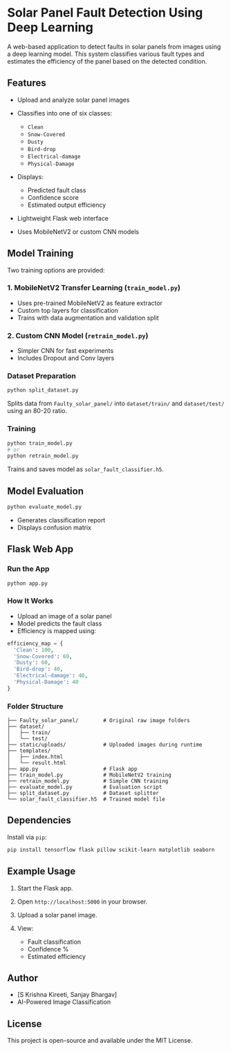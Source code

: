 # Solar Panel Fault Detection Using Deep Learning

A web-based application to detect faults in solar panels from images using a deep learning model. This system classifies various fault types and estimates the efficiency of the panel based on the detected condition.

## Features

* Upload and analyze solar panel images
* Classifies into one of six classes:

  * `Clean`
  * `Snow-Covered`
  * `Dusty`
  * `Bird-drop`
  * `Electrical-damage`
  * `Physical-Damage`
* Displays:

  * Predicted fault class
  * Confidence score
  * Estimated output efficiency
* Lightweight Flask web interface
* Uses MobileNetV2 or custom CNN models

## Model Training

Two training options are provided:

### 1. MobileNetV2 Transfer Learning (`train_model.py`)

* Uses pre-trained MobileNetV2 as feature extractor
* Custom top layers for classification
* Trains with data augmentation and validation split

### 2. Custom CNN Model (`retrain_model.py`)

* Simpler CNN for fast experiments
* Includes Dropout and Conv layers

### Dataset Preparation

```bash
python split_dataset.py
```

Splits data from `Faulty_solar_panel/` into `dataset/train/` and `dataset/test/` using an 80-20 ratio.

### Training

```bash
python train_model.py
# or
python retrain_model.py
```

Trains and saves model as `solar_fault_classifier.h5`.

## Model Evaluation

```bash
python evaluate_model.py
```

* Generates classification report
* Displays confusion matrix

## Flask Web App

### Run the App

```bash
python app.py
```

### How It Works

* Upload an image of a solar panel
* Model predicts the fault class
* Efficiency is mapped using:

```python
efficiency_map = {
  'Clean': 100,
  'Snow-Covered': 69,
  'Dusty': 60,
  'Bird-drop': 40,
  'Electrical-damage': 40,
  'Physical-Damage': 40
}
```

### Folder Structure

```
├── Faulty_solar_panel/        # Original raw image folders
├── dataset/
│   ├── train/
│   └── test/
├── static/uploads/            # Uploaded images during runtime
├── templates/
│   ├── index.html
│   └── result.html
├── app.py                     # Flask app
├── train_model.py             # MobileNetV2 training
├── retrain_model.py           # Simple CNN training
├── evaluate_model.py          # Evaluation script
├── split_dataset.py           # Dataset splitter
└── solar_fault_classifier.h5  # Trained model file
```

## Dependencies

Install via `pip`:

```bash
pip install tensorflow flask pillow scikit-learn matplotlib seaborn
```

## Example Usage

1. Start the Flask app.
2. Open `http://localhost:5000` in your browser.
3. Upload a solar panel image.
4. View:

   * Fault classification
   * Confidence %
   * Estimated efficiency

## Author

* \[S Krishna Kireeti, Sanjay Bhargav]
* &#x20;AI-Powered Image Classification

## License

This project is open-source and available under the MIT License.

